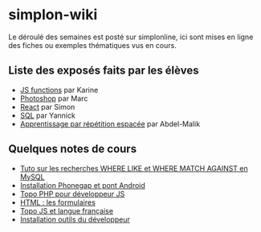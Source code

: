 # simplon-wiki

Le déroulé des semaines est posté sur simplonline, ici sont mises en ligne des fiches ou exemples thématiques vus en cours.

## Liste des exposés faits par les élèves

- [JS functions](https://github.com/silently/simplon-wiki/raw/master/assets/fonctions-karine.pdf) par Karine
- [Photoshop](https://github.com/silently/simplon-wiki/raw/master/assets/photoshop-marc.pdf) par Marc
- [React](http://abysstechnique.github.io/reactjs/indexreact.html#/) par Simon
- [SQL](https://cody13x.github.io/Presentation-SQL/#/) par Yannick
- [Apprentissage par répétition espacée](https://slides.com/abdel-malikbouali/deck-1/live#/) par Abdel-Malik

## Quelques notes de cours

-  [Tuto sur les recherches WHERE LIKE et WHERE MATCH AGAINST en MySQL](https://github.com/silently/simplon-wiki/blob/master/sql/fulltext.md)
-  [Installation Phonegap et pont Android](https://github.com/silently/simplon-wiki/blob/master/installations/phonegap-android.md)
-  [Topo PHP pour développeur JS](https://github.com/silently/simplon-wiki/blob/master/php/from-js.md)
-  [HTML : les formulaires](https://github.com/silently/simplon-wiki/blob/master/html/forms.md)
-  [Topo JS et langue française](https://github.com/silently/simplon-wiki/blob/master/javascript/js-VS-français.md)
-  [Installation outils du développeur](https://github.com/silently/simplon-wiki/blob/master/outils/readme.md)
